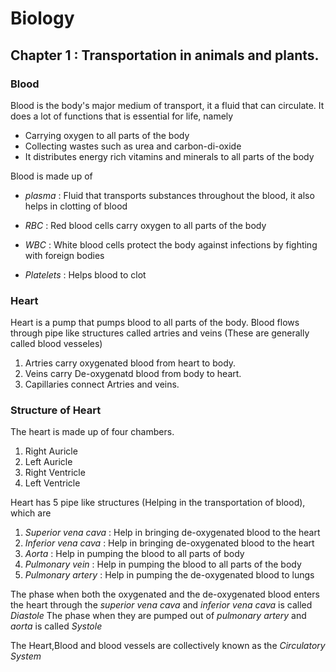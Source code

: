 
# Biology

## Chapter 1 : Transportation in animals and plants.

### Blood
Blood is the body's major medium of transport, it a fluid that can circulate.
It does a lot of functions that is essential for life, namely

* Carrying oxygen to all parts of the body
* Collecting wastes such as urea and carbon-di-oxide
* It distributes energy rich vitamins and minerals to all parts of the body

Blood is made up of

* _plasma_ : Fluid that transports substances throughout the blood, it also helps in clotting of blood

* _RBC_ : Red blood cells carry oxygen to all parts of the body

* _WBC_ : White blood cells protect the body against infections by fighting with foreign bodies

* _Platelets_ : Helps blood to clot

### Heart
Heart is a pump that pumps blood to all parts of the body. Blood flows through pipe
like structures called artries and veins (These are generally called blood vesseles) 

1. Artries carry oxygenated blood from heart to body.
2. Veins carry De-oxygenatd blood from body to heart.
3. Capillaries connect Artries and veins. 


### Structure of Heart
The heart is made up of four chambers.

1. Right Auricle
2. Left Auricle
3. Right Ventricle
4. Left Ventricle

Heart has 5 pipe like structures (Helping in the transportation of blood), which are

1. _Superior vena cava_ : Help in bringing de-oxygenated blood to the heart
2. _Inferior vena cava_ : Help in bringing de-oxygenated blood to the heart
3. _Aorta_ : Help in pumping the blood to all parts of body
4. _Pulmonary vein_ : Help in pumping the blood to all parts of the body
5. _Pulmonary artery_ : Help in pumping the de-oxygenated blood to lungs

The phase when both the oxygenated and the de-oxygenated blood enters the heart through the _superior vena cava_ and _inferior vena cava_ is called *Diastole*
The phase when they are pumped out of _pulmonary artery_ and _aorta_ is called *Systole*


The Heart,Blood and blood vessels are collectively known as the _Circulatory System_



